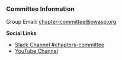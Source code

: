 ### Committee Information
Group Email: chapter-committee@owasp.org

**Social Links**
* [Slack Channel #chapters-committee](https://app.slack.com/client/T04T40NHX/C010AF25WSZ/details/top)
* [YouTube Channel](https://www.youtube.com/channel/UCE2nt-oqRjwEAPSBtCtNVSw)

